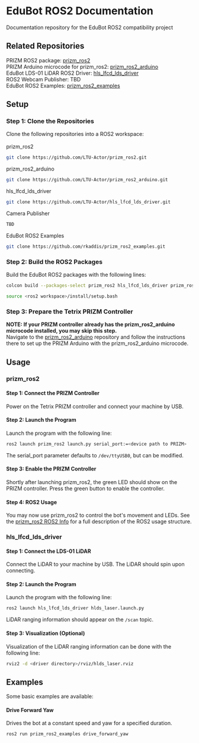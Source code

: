 # EduBot ROS2 Documentation
Documentation repository for the EduBot ROS2 compatibility project

## Related Repositories
PRIZM ROS2 package: [prizm_ros2](https://github.com/LTU-Actor/prizm_ros2) <br>
PRIZM Arduino microcode for prizm_ros2: [prizm_ros2_arduino](https://github.com/LTU-Actor/prizm_ros2_arduino) <br>
EduBot LDS-01 LiDAR ROS2 Driver: [hls_lfcd_lds_driver](https://github.com/LTU-Actor/hls_lfcd_lds_driver) <br>
ROS2 Webcam Publisher: TBD <br>
EduBot ROS2 Examples: [prizm_ros2_examples](https://github.com/rkaddis/prizm_ros2_examples)

## Setup

### Step 1: Clone the Repositories
Clone the following repositories into a ROS2 workspace: <br><br>
prizm_ros2
``` bash
git clone https://github.com/LTU-Actor/prizm_ros2.git
```
prizm_ros2_arduino
``` bash
git clone https://github.com/LTU-Actor/prizm_ros2_arduino.git
```
hls_lfcd_lds_driver
``` bash
git clone https://github.com/LTU-Actor/hls_lfcd_lds_driver.git
```
Camera Publisher
``` bash
TBD
```
EduBot ROS2 Examples
``` bash
git clone https://github.com/rkaddis/prizm_ros2_examples.git
```

### Step 2: Build the ROS2 Packages
Build the EduBot ROS2 packages with the following lines:
``` bash
colcon build --packages-select prizm_ros2 hls_lfcd_lds_driver prizm_ros2_examples
```
``` bash
source <ros2 workspace>/install/setup.bash
```


### Step 3: Prepare the Tetrix PRIZM Controller
**NOTE: If your PRIZM controller already has the prizm_ros2_arduino microcode installed, you may skip this step.**<br>
Navigate to the [prizm_ros2_arduino](https://github.com/LTU-Actor/prizm_ros2_arduino) repository and follow the instructions there to set up the PRIZM Arduino with the prizm_ros2_arduino microcode.

## Usage

### prizm_ros2
#### Step 1: Connect the PRIZM Controller
Power on the Tetrix PRIZM controller and connect your machine by USB.

#### Step 2: Launch the Program
Launch the program with the following line:
``` bash
ros2 launch prizm_ros2 launch.py serial_port:=<device path to PRIZM>
```
The serial_port parameter defaults to `/dev/ttyUSB0`, but can be modified.

#### Step 3: Enable the PRIZM Controller
Shortly after launching prizm_ros2, the green LED should show on the PRIZM controller. Press the green button to enable the controller.

#### Step 4: ROS2 Usage
You may now use prizm_ros2 to control the bot's movement and LEDs. See the [prizm_ros2 ROS2 Info](https://github.com/LTU-Actor/prizm_ros2?tab=readme-ov-file#ros-info) for a full description of the ROS2 usage structure.

### hls_lfcd_lds_driver
#### Step 1: Connect the LDS-01 LiDAR
Connect the LiDAR to your machine by USB. The LiDAR should spin upon connecting.

#### Step 2: Launch the Program
Launch the program with the following line:
``` bash
ros2 launch hls_lfcd_lds_driver hlds_laser.launch.py
```
LiDAR ranging information should appear on the `/scan` topic.

#### Step 3: Visualization (Optional)
Visualization of the LiDAR ranging information can be done with the following line:
``` bash
rviz2 -d <driver directory>/rviz/hlds_laser.rviz
```
## Examples
Some basic examples are available:
#### Drive Forward Yaw
Drives the bot at a constant speed and yaw for a specified duration.
``` bash
ros2 run prizm_ros2_examples drive_forward_yaw
```

